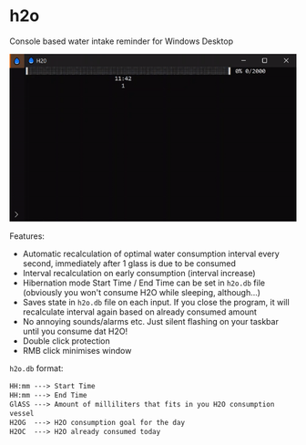 # h2o
Console based water intake reminder for Windows Desktop

<!-- <img src="readme/h2o.gif" width="533" height="311"> -->
<img src="readme/h2o.gif">

Features:
* Automatic recalculation of optimal water consumption interval every second, immediately after 1 glass is due to be consumed
* Interval recalculation on early consumption (interval increase)
* Hibernation mode Start Time / End Time can be set in `h2o.db` file (obviously you won't consume H2O while sleeping, although...)
* Saves state in `h2o.db` file on each input. If you close the program, it will recalculate interval again based on already consumed amount
* No annoying sounds/alarms etc. Just silent flashing on your taskbar until you consume dat H2O!
* Double click protection
* RMB click minimises window

`h2o.db` format:
```
HH:mm ---> Start Time
HH:mm ---> End Time
GlASS ---> Amount of milliliters that fits in you H2O consumption vessel
H2OG  ---> H2O consumption goal for the day
H2OC  ---> H2O already consumed today
```
